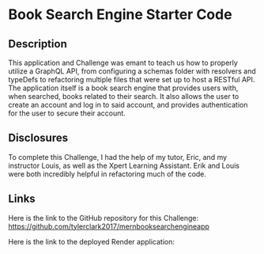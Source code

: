 # Book Search Engine Starter Code

## Description
This application and Challenge was emant to teach us how to properly utilize a GraphQL API, from configuring a schemas folder with resolvers and typeDefs to refactoring multiple files that were set up to host a RESTful API. The application itself is a book search engine that provides users with, when searched, books related to their search. It also allows the user to create an account and log in to said account, and provides authentication for the user to secure their account. 

## Disclosures
To complete this Challenge, I had the help of my tutor, Eric, and my instructor Louis, as well as the Xpert Learning Assistant. Erik and Louis were both incredibly helpful in refactoring much of the code.

## Links
Here is the link to the GitHub repository for this Challenge: https://github.com/tylerclark2017/mernbooksearchengineapp

Here is the link to the deployed Render application: 